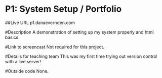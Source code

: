 
# P1: System Setup / Portfolio
##Live URL
p1.danaevernden.com

#Description
A demonstration of setting up my system properly and html basics.

#Link to screencast
Not required for this project.

#Details for teaching team
This was my first time trying out version control with a live server! 

#Outside code
None.
